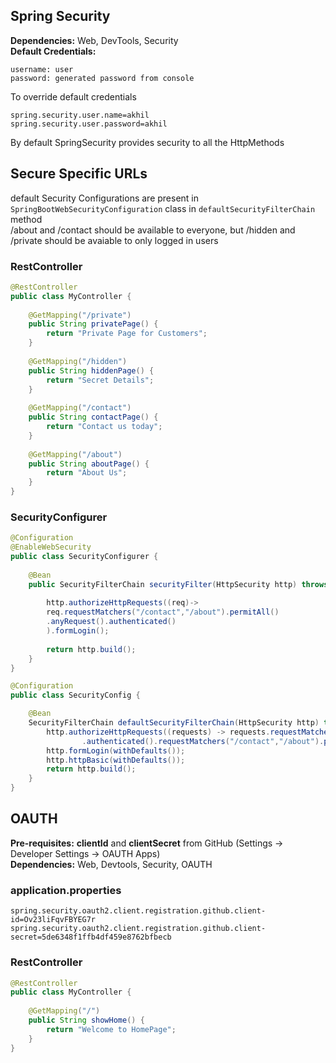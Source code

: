 ## Spring Security
**Dependencies:** Web, DevTools, Security <br>
**Default Credentials:**
```
username: user
password: generated password from console
```
To override default credentials
```properties
spring.security.user.name=akhil
spring.security.user.password=akhil
```
By default SpringSecurity provides security to all the HttpMethods

## Secure Specific URLs
default Security Configurations are present in `SpringBootWebSecurityConfiguration` class in `defaultSecurityFilterChain` method<br>
/about and /contact should be available to everyone, but /hidden and /private should be avaiable to only logged in users
### RestController
```java
@RestController
public class MyController {
	
	@GetMapping("/private")
	public String privatePage() {
		return "Private Page for Customers";
	}
	
	@GetMapping("/hidden")
	public String hiddenPage() {
		return "Secret Details";
	}
	
	@GetMapping("/contact")
	public String contactPage() {
		return "Contact us today";
	}
	
	@GetMapping("/about")
	public String aboutPage() {
		return "About Us";
	}
}
```
### SecurityConfigurer
```java
@Configuration
@EnableWebSecurity
public class SecurityConfigurer {
	
	@Bean
	public SecurityFilterChain securityFilter(HttpSecurity http) throws Exception {
		
		http.authorizeHttpRequests((req)->
		req.requestMatchers("/contact","/about").permitAll()
		.anyRequest().authenticated()
		).formLogin();
		
		return http.build();
	}
}
```
```java
@Configuration
public class SecurityConfig {

    @Bean
    SecurityFilterChain defaultSecurityFilterChain(HttpSecurity http) throws Exception {
        http.authorizeHttpRequests((requests) -> requests.requestMatchers("/private","/hidden")
                .authenticated().requestMatchers("/contact","/about").permitAll());
        http.formLogin(withDefaults());
        http.httpBasic(withDefaults());
        return http.build();
    }
}
```
## OAUTH
**Pre-requisites:** **clientId** and **clientSecret** from GitHub (Settings -> Developer Settings -> OAUTH Apps) <br>
**Dependencies:** Web, Devtools, Security, OAUTH
### application.properties
```properties
spring.security.oauth2.client.registration.github.client-id=Ov23liFqvFBYEG7r
spring.security.oauth2.client.registration.github.client-secret=5de6348f1ffb4df459e8762bfbecb
```
### RestController
```java
@RestController
public class MyController {
	
	@GetMapping("/")
	public String showHome() {
		return "Welcome to HomePage";
	}
}
```
